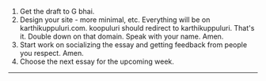 1. Get the draft to G bhai.
2. Design your site - more minimal, etc. Everything will be on karthikuppuluri.com. koopuluri should redirect to karthikuppuluri. That's it. Double down on that domain. Speak with your name. Amen.
3. Start work on socializing the essay and getting feedback from people you respect. Amen.
4. Choose the next essay for the upcoming week.

---

